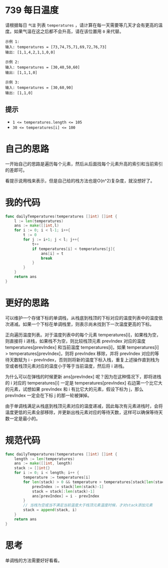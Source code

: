 # 739 每日温度

请根据每日 `气温` 列表 `temperatures` ，请计算在每一天需要等几天才会有更高的温度。如果气温在这之后都不会升高，请在该位置用 `0` 来代替。

```
示例 1:
输入: temperatures = [73,74,75,71,69,72,76,73]
输出: [1,1,4,2,1,1,0,0]

示例 2:
输入: temperatures = [30,40,50,60]
输出: [1,1,1,0]

示例 3:
输入: temperatures = [30,60,90]
输出: [1,1,0]
```

## 提示

- `1 <= temperatures.length <= 105`
- `30 <= temperatures[i] <= 100`

# 自己的思路

一开始自己的思路是遍历每个元素，然后从后面找每个元素升高的索引和当前索引的差即可。

看提示说用栈来表示，但是自己给的栈方法也是O(n^2)复杂度，就没想好了。

# 我的代码

```go
func dailyTemperatures(temperatures []int) []int {
    l := len(temperatures)
    ans := make([]int,l)
    for i := 0; i < l-1; i++{
        t := 0
        for j := i+1; j < l; j++{
            t++
            if temperatures[i] < temperatures[j]{
                ans[i] = t
                break                
            }
        }
    }
    return ans
}
```

# 更好的思路

可以维护一个存储下标的单调栈，从栈底到栈顶的下标对应的温度列表中的温度依次递减。如果一个下标在单调栈里，则表示尚未找到下一次温度更高的下标。

正向遍历温度列表。对于温度列表中的每个元素 temperatures[i]，如果栈为空，则直接将 i 进栈，如果栈不为空，则比较栈顶元素 prevIndex 对应的温度 temperatures[prevIndex] 和当前温度 temperatures[i]，如果 temperatures[i] > temperatures[prevIndex]，则将 prevIndex 移除，并将 prevIndex 对应的等待天数赋为 i - prevIndex，否则则将新的温度下标入栈，重复上述操作直到栈为空或者栈顶元素对应的温度小于等于当前温度，然后将 i 进栈。

为什么可以在弹栈的时候更新 ans[prevIndex] 呢？因为在这种情况下，即将进栈的 i 对应的 temperatures[i] 一定是 temperatures[prevIndex] 右边第一个比它大的元素，试想如果 prevIndex 和 i 有比它大的元素，假设下标为 j，那么 prevIndex 一定会在下标 j 的那一轮被弹掉。

由于单调栈满足从栈底到栈顶元素对应的温度递减，因此每次有元素进栈时，会将温度更低的元素全部移除，并更新出栈元素对应的等待天数，这样可以确保等待天数一定是最小的。

# 规范代码

```go
func dailyTemperatures(temperatures []int) []int {
    length := len(temperatures)
    ans := make([]int, length)
    stack := []int{}
    for i := 0; i < length; i++ {
        temperature := temperatures[i]
        for len(stack) > 0 && temperature > temperatures[stack[len(stack)-1]] {
            prevIndex := stack[len(stack)-1]
            stack = stack[:len(stack)-1]
            ans[prevIndex] = i - prevIndex
        }
      	// 当栈为空或当不满足当前温度大于栈顶元素温度时候，才对stack添加元素
        stack = append(stack, i)
    }
    return ans
}
```

# 思考

单调栈的方法需要好好看看。

